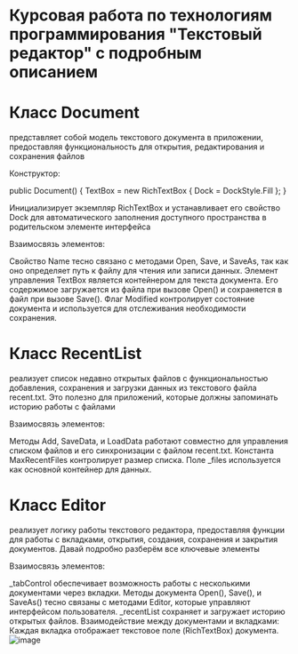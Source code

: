 # Курсовая работа по технологиям программирования "Текстовый редактор" с подробным описанием



# Класс Document 
представляет собой модель текстового документа в приложении, предоставляя функциональность для открытия, редактирования и сохранения файлов

Конструктор:

public Document()
{
    TextBox = new RichTextBox { Dock = DockStyle.Fill };
}

Инициализирует экземпляр RichTextBox и устанавливает его свойство Dock для автоматического заполнения доступного пространства в родительском элементе интерфейса

Взаимосвязь элементов:

Свойство Name тесно связано с методами Open, Save, и SaveAs, так как оно определяет путь к файлу для чтения или записи данных.
Элемент управления TextBox является контейнером для текста документа. Его содержимое загружается из файла при вызове Open() и сохраняется в файл при вызове Save().
Флаг Modified контролирует состояние документа и используется для отслеживания необходимости сохранения.


# Класс RecentList 
реализует список недавно открытых файлов с функциональностью добавления, сохранения и загрузки данных из текстового файла recent.txt. Это полезно для приложений, которые должны запоминать историю работы с файлами

Взаимосвязь элементов:

Методы Add, SaveData, и LoadData работают совместно для управления списком файлов и его синхронизации с файлом recent.txt.
Константа MaxRecentFiles контролирует размер списка.
Поле _files используется как основной контейнер для данных.



# Класс Editor
реализует логику работы текстового редактора, предоставляя функции для работы с вкладками, открытия, создания, сохранения и закрытия документов. Давай подробно разберём все ключевые элементы

Взаимосвязь элементов:

_tabControl обеспечивает возможность работы с несколькими документами через вкладки.
Методы документа Open(), Save(), и SaveAs() тесно связаны с методами Editor, которые управляют интерфейсом пользователя.
_recentList сохраняет и загружает историю открытых файлов.
Взаимодействие между документами и вкладками:
Каждая вкладка отображает текстовое поле (RichTextBox) документа.
![image](https://github.com/user-attachments/assets/6ee4fc57-5cac-46af-8210-603862a59b0c)

